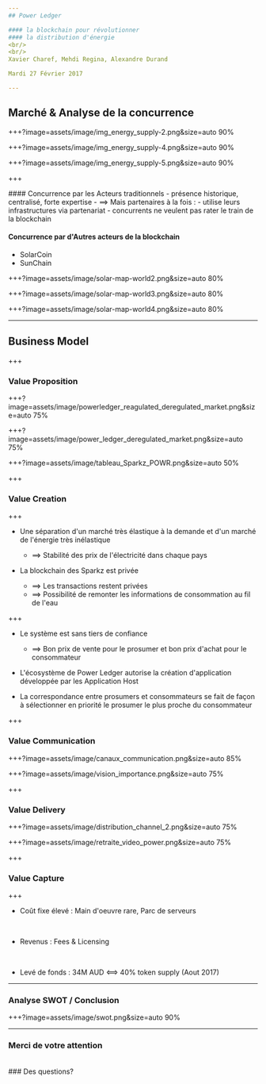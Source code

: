 ```yaml
---
## Power Ledger  

#### la blockchain pour révolutionner
#### la distribution d'énergie  
<br/>
<br/>
Xavier Charef, Mehdi Regina, Alexandre Durand

Mardi 27 Février 2017

---
```


## Marché & Analyse de la concurrence


+++?image=assets/image/img_energy_supply-2.png&size=auto 90%

+++?image=assets/image/img_energy_supply-4.png&size=auto 90%

+++?image=assets/image/img_energy_supply-5.png&size=auto 90%


+++
<div style="text-align:left;"> #### Concurrence par les Acteurs traditionnels
- présence historique, centralisé, forte expertise
- ==> Mais partenaires à la fois :
    - utilise leurs infrastructures via partenariat
    - concurrents ne veulent pas rater le train de la blockchain  

#### Concurrence par d'Autres acteurs de la blockchain
- SolarCoin
- SunChain</div>

+++?image=assets/image/solar-map-world2.png&size=auto 80%

+++?image=assets/image/solar-map-world3.png&size=auto 80%

+++?image=assets/image/solar-map-world4.png&size=auto 80%


---
## Business Model

+++
### Value Proposition

+++?image=assets/image/powerledger_reagulated_deregulated_market.png&size=auto 75%

+++?image=assets/image/power_ledger_deregulated_market.png&size=auto 75%

+++?image=assets/image/tableau_Sparkz_POWR.png&size=auto 50%
 
+++
### Value Creation

+++
 - Une séparation d'un marché très élastique à la demande et d'un marché de l'énergie très inélastique
   - ==> Stabilité des prix de l'électricité dans chaque pays
 
 - La blockchain des Sparkz est privée
   - ==> Les transactions restent privées
   - ==> Possibilité de remonter les informations de consommation  au fil de l'eau
 
+++
 - Le système est sans tiers de confiance
   - ==> Bon prix de vente pour le prosumer et bon prix d'achat pour le consommateur
 
 - L'écosystème de Power Ledger autorise la création d'application développée par les Application Host
 
 - La correspondance entre prosumers et consommateurs se fait de façon à sélectionner en priorité le prosumer le plus proche du consommateur
 
+++
### Value Communication

+++?image=assets/image/canaux_communication.png&size=auto 85%

+++?image=assets/image/vision_importance.png&size=auto 75%

+++
### Value Delivery

+++?image=assets/image/distribution_channel_2.png&size=auto 75%

+++?image=assets/image/retraite_video_power.png&size=auto 75%


+++
### Value Capture

+++
- Coût fixe élevé : Main d'oeuvre rare, Parc de serveurs
<br/>

- Revenus : Fees & Licensing
<br/>

- Levé de fonds : 34M AUD <==> 40% token supply (Aout 2017)

---
### Analyse SWOT / Conclusion

+++?image=assets/image/swot.png&size=auto 90%

---
### Merci de votre attention
<br/>
### Des questions?

